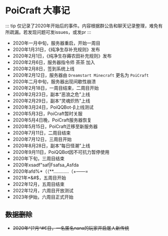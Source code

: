 # PoiCraft 大事记

::: tip
仅记录了2020年开始后的事件。内容根据群公告和聊天记录整理，难免有所疏漏。若发现问题可发issues，或发pr
:::

* 2020年一月中旬，服务器重启，开始一周目
* 2020年1月31日，《纯净生存补充规则》发布
* 2020年2月1日，《纯净生存薅农田补充规则》发布
* 2020年2月6日，服务器指令师 茶茶 加入
* 2020年2月8日，签到系统上线
* 2020年2月12日，服务器由 `Dreamstart Minecraft` 更名为 `PoiCraft`
* 2020年二月中旬，服务器出现间歇性崩溃
* 2020年2月18日，一周目结束，二周目开始
* 2020年2月23日，副本“恶浪之危”上线
* 2020年2月29日，副本“灵魂炽热”上线
* 2020年3月24日，PoiQQBot-β上线测试
* 2020年5月3日，PoiCraft暂时关服
* 2020年5月4日晚，PoiCraft服务器恢复
* 2020年5月15日，PoiCraft迁移至新服务器
* 2020年7月11日，二周目结束
* 2020年7月12日，三周目开始
* 2020年8月28日，副本“每日怪潮”上线
* 2020年9月11日，PoiQQBot因不可抗力暂停使用
* 2020年下旬，三周目结束
* 2020年xsadf"saf|Fsafsa_Asfda
* 2020年afd%*（（**…………（+——=
* 2021年*&#$，五周目开始
* 2022年12月，五周目结束
* 2022年12月，六周目开放测试
* 2023年伊始，六周目正式开始

## ~~数据删除~~

* ~~2020年^]?月^#€日，一名匿名nana的玩家开启屠人新传统~~
